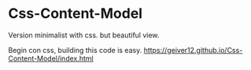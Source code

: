 # Css-Content-Model
 Version minimalist with css. but beautiful view.
 
Begin con css, building this code is easy.
https://geiver12.github.io/Css-Content-Model/index.html
